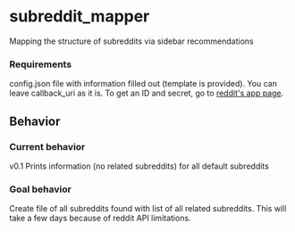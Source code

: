 # subreddit_mapper
Mapping the structure of subreddits via sidebar recommendations

### Requirements
config.json file with information filled out (template is provided). You can leave callback_uri as it is.
To get an ID and secret, go to [reddit's app page](https://www.reddit.com/prefs/apps/).

## Behavior

### Current behavior
v0.1
Prints information (no related subreddits) for all default subreddits

### Goal behavior
Create file of all subreddits found with list of all related subreddits. This will take a few days because of reddit API limitations.
